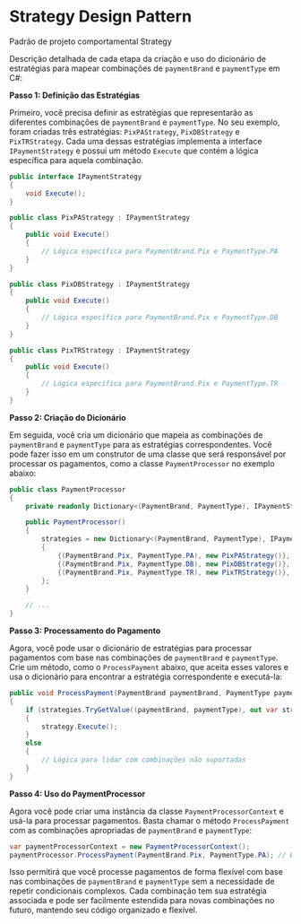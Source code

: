 # Strategy Design Pattern
Padrão de projeto comportamental Strategy 

Descrição detalhada de cada etapa da criação e uso do dicionário de estratégias para mapear combinações de `paymentBrand` e `paymentType` em C#:

**Passo 1: Definição das Estratégias**

Primeiro, você precisa definir as estratégias que representarão as diferentes combinações de `paymentBrand` e `paymentType`. No seu exemplo, foram criadas três estratégias: `PixPAStrategy`, `PixDBStrategy` e `PixTRStrategy`. Cada uma dessas estratégias implementa a interface `IPaymentStrategy` e possui um método `Execute` que contém a lógica específica para aquela combinação.

```csharp
public interface IPaymentStrategy
{
    void Execute();
}

public class PixPAStrategy : IPaymentStrategy
{
    public void Execute()
    {
        // Lógica específica para PaymentBrand.Pix e PaymentType.PA
    }
}

public class PixDBStrategy : IPaymentStrategy
{
    public void Execute()
    {
        // Lógica específica para PaymentBrand.Pix e PaymentType.DB
    }
}

public class PixTRStrategy : IPaymentStrategy
{
    public void Execute()
    {
        // Lógica específica para PaymentBrand.Pix e PaymentType.TR
    }
}
```

**Passo 2: Criação do Dicionário**

Em seguida, você cria um dicionário que mapeia as combinações de `paymentBrand` e `paymentType` para as estratégias correspondentes. Você pode fazer isso em um construtor de uma classe que será responsável por processar os pagamentos, como a classe `PaymentProcessor` no exemplo abaixo:

```csharp
public class PaymentProcessor
{
    private readonly Dictionary<(PaymentBrand, PaymentType), IPaymentStrategy> strategies;

    public PaymentProcessor()
    {
        strategies = new Dictionary<(PaymentBrand, PaymentType), IPaymentStrategy>
        {
            {(PaymentBrand.Pix, PaymentType.PA), new PixPAStrategy()},
            {(PaymentBrand.Pix, PaymentType.DB), new PixDBStrategy()},
            {(PaymentBrand.Pix, PaymentType.TR), new PixTRStrategy()},
        };
    }

    // ...
}
```

**Passo 3: Processamento do Pagamento**

Agora, você pode usar o dicionário de estratégias para processar pagamentos com base nas combinações de `paymentBrand` e `paymentType`. Crie um método, como o `ProcessPayment` abaixo, que aceita esses valores e usa o dicionário para encontrar a estratégia correspondente e executá-la:

```csharp
public void ProcessPayment(PaymentBrand paymentBrand, PaymentType paymentType)
{
    if (strategies.TryGetValue((paymentBrand, paymentType), out var strategy))
    {
        strategy.Execute();
    }
    else
    {
        // Lógica para lidar com combinações não suportadas
    }
}
```

**Passo 4: Uso do PaymentProcessor**

Agora você pode criar uma instância da classe `PaymentProcessorContext` e usá-la para processar pagamentos. Basta chamar o método `ProcessPayment` com as combinações apropriadas de `paymentBrand` e `paymentType`:

```csharp
var paymentProcessorContext = new PaymentProcessorContext();
paymentProcessor.ProcessPayment(PaymentBrand.Pix, PaymentType.PA); // Executa a estratégia PixPAStrategy
```

Isso permitirá que você processe pagamentos de forma flexível com base nas combinações de `paymentBrand` e `paymentType` sem a necessidade de repetir condicionais complexos. Cada combinação tem sua estratégia associada e pode ser facilmente estendida para novas combinações no futuro, mantendo seu código organizado e flexível.
